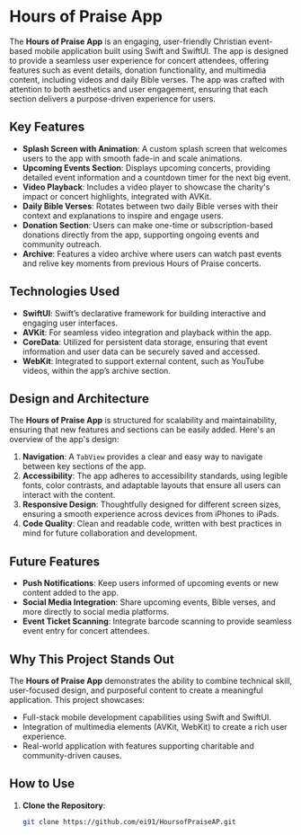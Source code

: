# Hours of Praise App

The **Hours of Praise App** is an engaging, user-friendly Christian event-based mobile application built using Swift and SwiftUI. The app is designed to provide a seamless user experience for concert attendees, offering features such as event details, donation functionality, and multimedia content, including videos and daily Bible verses. The app was crafted with attention to both aesthetics and user engagement, ensuring that each section delivers a purpose-driven experience for users.

## Key Features

- **Splash Screen with Animation**: A custom splash screen that welcomes users to the app with smooth fade-in and scale animations.
- **Upcoming Events Section**: Displays upcoming concerts, providing detailed event information and a countdown timer for the next big event.
- **Video Playback**: Includes a video player to showcase the charity's impact or concert highlights, integrated with AVKit.
- **Daily Bible Verses**: Rotates between two daily Bible verses with their context and explanations to inspire and engage users.
- **Donation Section**: Users can make one-time or subscription-based donations directly from the app, supporting ongoing events and community outreach.
- **Archive**: Features a video archive where users can watch past events and relive key moments from previous Hours of Praise concerts.

## Technologies Used

- **SwiftUI**: Swift’s declarative framework for building interactive and engaging user interfaces.
- **AVKit**: For seamless video integration and playback within the app.
- **CoreData**: Utilized for persistent data storage, ensuring that event information and user data can be securely saved and accessed.
- **WebKit**: Integrated to support external content, such as YouTube videos, within the app’s archive section.

## Design and Architecture

The **Hours of Praise App** is structured for scalability and maintainability, ensuring that new features and sections can be easily added. Here's an overview of the app's design:

1. **Navigation**: A `TabView` provides a clear and easy way to navigate between key sections of the app.
2. **Accessibility**: The app adheres to accessibility standards, using legible fonts, color contrasts, and adaptable layouts that ensure all users can interact with the content.
3. **Responsive Design**: Thoughtfully designed for different screen sizes, ensuring a smooth experience across devices from iPhones to iPads.
4. **Code Quality**: Clean and readable code, written with best practices in mind for future collaboration and development.

## Future Features

- **Push Notifications**: Keep users informed of upcoming events or new content added to the app.
- **Social Media Integration**: Share upcoming events, Bible verses, and more directly to social media platforms.
- **Event Ticket Scanning**: Integrate barcode scanning to provide seamless event entry for concert attendees.

## Why This Project Stands Out

The **Hours of Praise App** demonstrates the ability to combine technical skill, user-focused design, and purposeful content to create a meaningful application. This project showcases:

- Full-stack mobile development capabilities using Swift and SwiftUI.
- Integration of multimedia elements (AVKit, WebKit) to create a rich user experience.
- Real-world application with features supporting charitable and community-driven causes.

## How to Use

1. **Clone the Repository**:
   ```bash
   git clone https://github.com/ei91/HoursofPraiseAP.git
